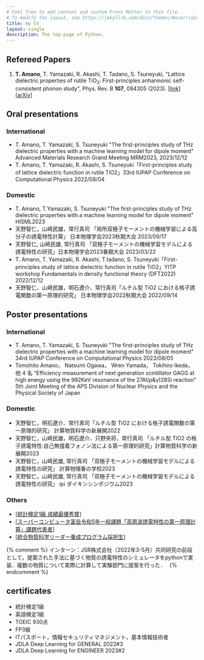 ```yaml
---
# Feel free to add content and custom Front Matter to this file.
# To modify the layout, see https://jekyllrb.com/docs/themes/#overriding-theme-defaults
title: my CV
layout: single
description: The top-page of Python.
---
```



## Refereed Papers

1. __T. Amano__, T. Yamazaki, R. Akashi, T. Tadano, S. Tsuneyuki, "Lattice dielectric properties of rutile TiO<sub>2</sub>: First-principles anharmonic self-consistent phonon study", Phys. Rev. B **107**, 094305 (2023). [[link](https://journals.aps.org/prb/abstract/10.1103/PhysRevB.107.094305)] [[arXiv](https://arxiv.org/abs/2210.15873)]

## Oral presentations

### International

* T. Amano, T. Yamazaki, S. Tsuneyuki "The first-principles study of THz dielectric properties with a machine learning model for dipole moment" Advanced Materials Research Grand Meeting MRM2023, 2023/12/12
* T. Amano, T. Yamazaki, R. Akashi, S. Tsuneyuki「First-principles study of lattice dielectric function in rutile TiO2」33rd IUPAP Conference on Computational Physics 2022/08/04

### Domestic 

* T. Amano, T.Yamazaki, S. Tsuneyuki "The first-principles study of THz dielectric properties with a machine learning model for dipole moment" HISML2023
* 天野智仁，山崎民雄，常行真司 「局所双極子モーメントの機械学習による高分子の誘電特性計算」 日本物理学会2023秋期大会 2023/09/17
* 天野智仁, 山崎⺠雄, 常行真司 「双極子モーメントの機械学習モデルによる誘電特性の研究」日本物理学会2023春期大会 2023/03/22
* T. Amano, T. Yamazaki, R. Akashi, T.tadano, S. Tsuneyuki「First-principles study of lattice dielectric function in rutile TiO2」YITP workshop Fundamentals in density functional theory (DFT2022) 2022/12/12
* 天野智仁、山崎民雄，明石遼介、常行真司「ルチル型 TiO2 における格子誘電関数の第一原理的研究」 日本物理学会2022秋期大会 2022/09/14

## Poster presentations

### International

* T. Amano, T. Yamazaki, S. Tsuneyuki "The first-principles study of THz dielectric properties with a machine learning model for dipole moment" 34rd IUPAP Conference on Computational Physics 2023/08/05
* Tomohito Amano， Natsumi Ogawa， Wren Yamada， Tokihiro Ikeda， 他 4 名 “Efficiency measurement of next generation scintillator GAGG at high energy using the 992KeV resonance of the 27Al(p&γ)28Si reaction” 5th Joint Meeting of the APS Division of Nuclear Physics and the Physical Society of Japan 


### Domestic

* 天野智仁，明石遼介、常行真司「ルチル型 TiO2 における格子誘電関数の第一原理的研究」 計算物質科学の新展開2022 
* 天野智仁，山崎民雄，明石遼介、只野央将，常行真司 「ルチル型 TiO2 の格子誘電特性:自己無撞着フォノン法による第一原理的研究」計算物質科学の新展開2023 
* 天野智仁，山崎⺠雄, 常行真司 「双極子モーメントの機械学習モデルによる誘電特性の研究」 計算物理春の学校2023
* 天野智仁，山崎⺠雄, 常行真司 「双極子モーメントの機械学習モデルによる誘電特性の研究」 ipi ダイキンシンポジウム2023


### Others

* [[統計検定1級 成績最優秀賞](https://www.toukei-kentei.jp/wp-content/uploads/exc201711na.pdf)]
* [[スーパーコンピュータ富岳令和5年一般課題「高周波誘電特性の第一原理計算」課題代表者](https://www.hpcioffice.jp/application/files/1216/7644/9492/adoptionlist2023_11.pdf)]
* [[統合物質科学リーダー養成プログラム採択生](http://www.merit.t.u-tokyo.ac.jp/merit/member/generation_009_1.html)]

{% comment %}
インターン：JSR株式会社（2022年3-5月）共同研究の前段として，提案された手法に基づく物質の誘電特性のシミュレータをpythonで実装．複数の物質について実際に計算して実験部門に提案を行った．　
{% endcomment %}


## certificates

* 統計検定1級
* 英語検定1級
* TOEIC 930点
* FP3級
* ITパスポート，情報セキュリティマネジメント，基本情報技術者
* JDLA Deep Learning for GENERAL 2022#3
* JDLA Deep Learning for ENGINEER 2023#2
